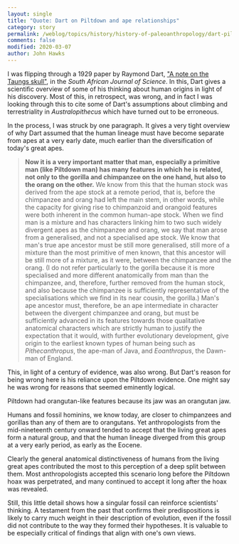 ```yaml
---
layout: single
title: "Quote: Dart on Piltdown and ape relationships"
category: story
permalink: /weblog/topics/history/history-of-paleoanthropology/dart-piltdown-ape-relationships-2020.html
comments: false
modified: 2020-03-07
author: John Hawks
---
```


I was flipping through a 1929 paper by Raymond Dart, <a href="https://hdl.handle.net/10520/AJA00382353_4034">"A note on the Taungs skull"</a>, in the <em>South African Journal of Science</em>. In this, Dart gives a scientific overview of some of his thinking about human origins in light of his discovery. Most of this, in retrospect, was wrong, and in fact I was looking through this to cite some of Dart's assumptions about climbing and terrestriality in <em>Australopithecus</em> which have turned out to be erroneous.

In the process, I was struck by one paragraph. It gives a very tight overview of why Dart assumed that the human lineage must have become separate from apes at a very early date, much earlier than the diversification of today's great apes.

<blockquote><strong>Now it is a very important matter that man, especially a primitive man (like Piltdown man) has many features in which he is related, not only to the gorilla and chimpanzee on the one hand, hut also to the orang on the other.</strong> We know from this that the human stock was derived from the ape stock at a remote period, that is, before the chimpanzee and orang had left the main stem, in other words, while the capacity for giving rise to chimpanzoid and orangoid features were both inherent in the common human-ape stock. When we find man is a mixture and has characters linking him to two such widely divergent apes as the chimpanzee and orang, we say that man arose from a generalised, and not a specialised ape stock. We know that man's true ape ancestor must be still more generalised, still more of a mixture than the most primitive of men known, that this ancestor will be still more of a mixture, as it were, between the chimpanzee and the orang. (I do not refer particularly to the gorilla because it is more specialised and more different anatomically from man than the chimpanzee, and, therefore, further removed from the human stock, and also because the chimpanzee is sufficiently representative of the specialisations which we find in its near cousin, the gorilla.) Man's ape ancestor must, therefore, be an ape intermediate in character between the divergent chimpanzee and orang, but must be sufficiently advanced in its features towards those qualitative anatomical characters which are strictly human to justify the expectation that it would, with further evolutionary development, give origin to the earliest known types of human being such as <em>Pithecanthropus</em>, the ape-man of Java, and <em>Eoanthropus</em>, the Dawn-man of England.</blockquote>

This, in light of a century of evidence, was also wrong. But Dart's reason for being wrong here is his reliance upon the Piltdown evidence. One might say he was wrong for reasons that seemed eminently logical.

Piltdown had orangutan-like features because its jaw was an orangutan jaw.

Humans and fossil hominins, we know today, are closer to chimpanzees and gorillas than any of them are to orangutans. Yet anthropologists from the mid-nineteenth century onward tended to accept that the living great apes form a natural group, and that the human lineage diverged from this group at a very early period, as early as the Eocene.

Clearly the general anatomical distinctiveness of humans from the living great apes contributed the most to this perception of a deep split between them. Most anthropologists accepted this scenario long before the Piltdown hoax was perpetrated, and many continued to accept it long after the hoax was revealed.

Still, this little detail shows how a singular fossil can reinforce scientists' thinking. A testament from the past that confirms their predispositions is likely to carry much weight in their description of evolution, even if the fossil did not contribute to the way they formed their hypotheses. It is valuable to be especially critical of findings that align with one's own views.
